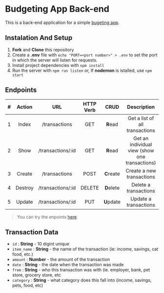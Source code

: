 # Budgeting App Back-end
This is a back-end application for a simple [bugeting app](https://github.com/manoelteixeira/budgeting-app-front-end).

## Instalation And Setup
1. **Fork** and **Clone** this repository
2. Create a **.env** file with `echo "PORT=<port number>" > .env` to set the port in which the server will listen for requests.
3. Install project dependencies with `npm install`
4. Run the server with `npm run listen` or, If **nodemon** is istalled, use `npm start`

## Endpoints
|  #  | Action  |        URL        | HTTP Verb |    CRUD    |                  Description                   |
| :-: | :-----: | :---------------: | :-------: | :--------: | :--------------------------------------------: |
|  1  |  Index  |   /transactions   |    GET    |  **R**ead  |   Get a list of all transactions    |
|  2  |  Show   | /transactions/:id |    GET    |  **R**ead  | Get an individual view (show one transactions) |
|  3  | Create  |   /transactions   |   POST    | **C**reate |           Create a new transactions            |
|  4  | Destroy | /transactions/:id |  DELETE   | **D**elete |             Delete a transactions              |
|  5  | Update  | /transactions/:id |    PUT    | **U**pdate |             Update a transactions              |

> You can try the enpoints [here](https://budgeting-app-back-end-wkhv.onrender.com).

## Transaction Data
- `id` : **String** - 10 digint unique 
- `item_name` : **String** - the name of the transaction (ie: income, savings, cat food, etc.)
- `amount` : **Number** - the amount of the transaction
- `date` : **String** - the date when the transaction was made
- `from` : **String** - who this transaction was with (ie. employer, bank, pet store, grocery store, etc
- `category` : **String** - what category does this fall into (income, savings, pets, food, etc)

